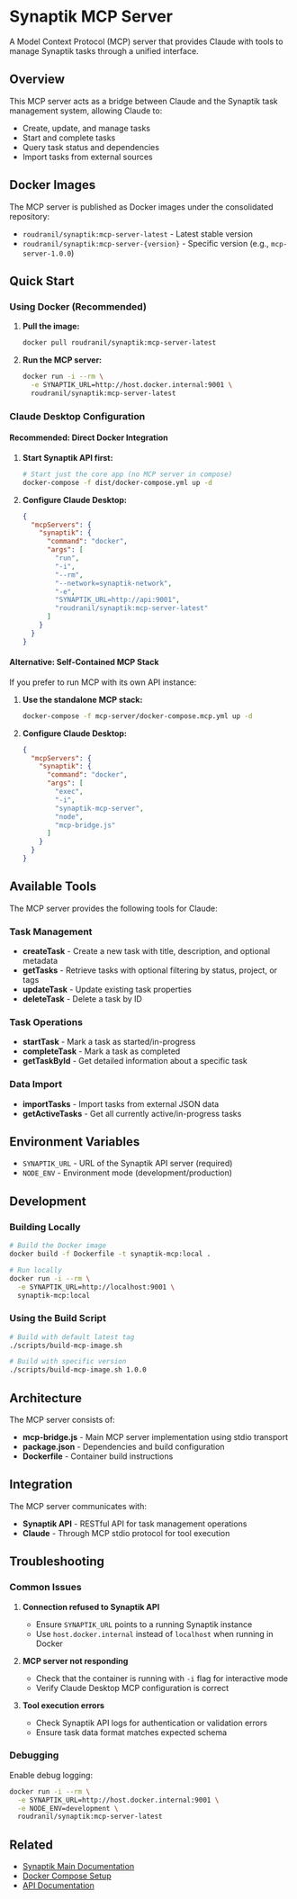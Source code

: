 # Synaptik MCP Server

A Model Context Protocol (MCP) server that provides Claude with tools to manage Synaptik tasks through a unified interface.

## Overview

This MCP server acts as a bridge between Claude and the Synaptik task management system, allowing Claude to:
- Create, update, and manage tasks
- Start and complete tasks
- Query task status and dependencies
- Import tasks from external sources

## Docker Images

The MCP server is published as Docker images under the consolidated repository:

- `roudranil/synaptik:mcp-server-latest` - Latest stable version
- `roudranil/synaptik:mcp-server-{version}` - Specific version (e.g., `mcp-server-1.0.0`)

## Quick Start

### Using Docker (Recommended)

1. **Pull the image:**
   ```bash
   docker pull roudranil/synaptik:mcp-server-latest
   ```

2. **Run the MCP server:**
   ```bash
   docker run -i --rm \
     -e SYNAPTIK_URL=http://host.docker.internal:9001 \
     roudranil/synaptik:mcp-server-latest
   ```

### Claude Desktop Configuration

#### Recommended: Direct Docker Integration

1. **Start Synaptik API first:**
   ```bash
   # Start just the core app (no MCP server in compose)
   docker-compose -f dist/docker-compose.yml up -d
   ```

2. **Configure Claude Desktop:**
   ```json
   {
     "mcpServers": {
       "synaptik": {
         "command": "docker",
         "args": [
           "run",
           "-i",
           "--rm",
           "--network=synaptik-network",
           "-e",
           "SYNAPTIK_URL=http://api:9001",
           "roudranil/synaptik:mcp-server-latest"
         ]
       }
     }
   }
   ```

#### Alternative: Self-Contained MCP Stack

If you prefer to run MCP with its own API instance:

1. **Use the standalone MCP stack:**
   ```bash
   docker-compose -f mcp-server/docker-compose.mcp.yml up -d
   ```

2. **Configure Claude Desktop:**
   ```json
   {
     "mcpServers": {
       "synaptik": {
         "command": "docker",
         "args": [
           "exec",
           "-i",
           "synaptik-mcp-server",
           "node",
           "mcp-bridge.js"
         ]
       }
     }
   }
   ```

## Available Tools

The MCP server provides the following tools for Claude:

### Task Management
- **createTask** - Create a new task with title, description, and optional metadata
- **getTasks** - Retrieve tasks with optional filtering by status, project, or tags
- **updateTask** - Update existing task properties
- **deleteTask** - Delete a task by ID

### Task Operations  
- **startTask** - Mark a task as started/in-progress
- **completeTask** - Mark a task as completed
- **getTaskById** - Get detailed information about a specific task

### Data Import
- **importTasks** - Import tasks from external JSON data
- **getActiveTasks** - Get all currently active/in-progress tasks

## Environment Variables

- `SYNAPTIK_URL` - URL of the Synaptik API server (required)
- `NODE_ENV` - Environment mode (development/production)

## Development

### Building Locally

```bash
# Build the Docker image
docker build -f Dockerfile -t synaptik-mcp:local .

# Run locally
docker run -i --rm \
  -e SYNAPTIK_URL=http://localhost:9001 \
  synaptik-mcp:local
```

### Using the Build Script

```bash
# Build with default latest tag
./scripts/build-mcp-image.sh

# Build with specific version
./scripts/build-mcp-image.sh 1.0.0
```

## Architecture

The MCP server consists of:

- **mcp-bridge.js** - Main MCP server implementation using stdio transport
- **package.json** - Dependencies and build configuration  
- **Dockerfile** - Container build instructions

## Integration

The MCP server communicates with:
- **Synaptik API** - RESTful API for task management operations
- **Claude** - Through MCP stdio protocol for tool execution

## Troubleshooting

### Common Issues

1. **Connection refused to Synaptik API**
   - Ensure `SYNAPTIK_URL` points to a running Synaptik instance
   - Use `host.docker.internal` instead of `localhost` when running in Docker

2. **MCP server not responding**
   - Check that the container is running with `-i` flag for interactive mode
   - Verify Claude Desktop MCP configuration is correct

3. **Tool execution errors**
   - Check Synaptik API logs for authentication or validation errors
   - Ensure task data format matches expected schema

### Debugging

Enable debug logging:
```bash
docker run -i --rm \
  -e SYNAPTIK_URL=http://host.docker.internal:9001 \
  -e NODE_ENV=development \
  roudranil/synaptik:mcp-server-latest
```

## Related

- [Synaptik Main Documentation](../README.md)
- [Docker Compose Setup](../dist/docker-compose.yml)
- [API Documentation](../server/README.md)
